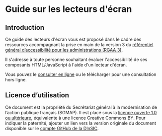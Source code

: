 # Guide sur les lecteurs d'écran

## Introduction

Ce guide des lecteurs d'écran vous est proposé dans le cadre des ressources accompagnant la prise en main de la version&nbsp;3 du [référentiel général d’accessibilité pour les administrations (RGAA&nbsp;3)][3].

Il s'adresse à toute personne souhaitant évaluer l'accessibilité de ses composants HTML/JavaScript à l'aide d'un lecteur d'écran.

Vous pouvez le [consulter en ligne](https://disic.github.io/guide-lecteurs_ecran/) ou le télécharger pour une consultation hors ligne.

## Licence d’utilisation

Ce document est la propriété du Secrétariat général à la modernisation de l’action publique français (SGMAP). Il est placé sous la [licence ouverte 1.0 ou ultérieure][1], équivalente à une licence <span lang="en">Creative Commons BY</span>. Pour indiquer la paternité, ajouter un lien vers la version originale du document disponible sur le [compte <span lang="en">GitHub</span> de la DInSIC][2].

[1]:	https://www.etalab.gouv.fr/licence-ouverte-open-licence
[2]:	https://github.com/DISIC
[3]:    http://references.modernisation.gouv.fr/rgaa-accessibilite/